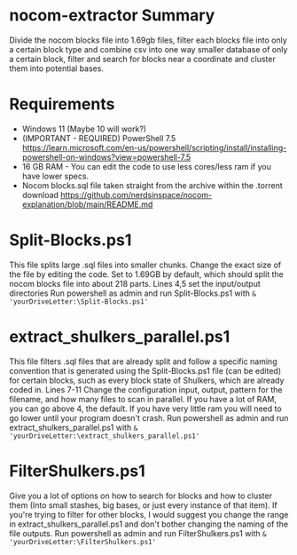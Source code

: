 # nocom-extractor Summary
Divide the nocom blocks file into 1.69gb files, filter each blocks file into only a certain block type and combine csv into one way smaller database of only a certain block, filter and search for blocks near a coordinate and cluster them into potential bases.

# Requirements

- Windows 11 (Maybe 10 will work?)
- (IMPORTANT - REQUIRED) PowerShell 7.5 https://learn.microsoft.com/en-us/powershell/scripting/install/installing-powershell-on-windows?view=powershell-7.5
- 16 GB RAM - You can edit the code to use less cores/less ram if you have lower specs.
- Nocom blocks.sql file taken straight from the archive within the .torrent download https://github.com/nerdsinspace/nocom-explanation/blob/main/README.md

# Split-Blocks.ps1
This file splits large .sql files into smaller chunks. Change the exact size of the file by editing the code. Set to 1.69GB by default, which should split the nocom blocks file into about 218 parts.
Lines 4,5 set the input/output directories
Run powershell as admin and run Split-Blocks.ps1 with
``& 'yourDriveLetter:\Split-Blocks.ps1'``

# extract_shulkers_parallel.ps1
This file filters .sql files that are already split and follow a specific naming convention that is generated using the Split-Blocks.ps1 file (can be edited) for certain blocks, such as every block state of Shulkers, which are already coded in.
Lines 7-11 Change the configuration input, output, pattern for the filename, and how many files to scan in parallel. If you have a lot of RAM, you can go above 4, the default. If you have very little ram you will need to go lower until your program doesn't crash.
Run powershell as admin and run extract_shulkers_parallel.ps1 with
``& 'yourDriveLetter:\extract_shulkers_parallel.ps1'``

# FilterShulkers.ps1
Give you a lot of options on how to search for blocks and how to cluster them (Into small stashes, big bases, or just every instance of that item). If you're trying to filter for other blocks, I would suggest you change the range in extract_shulkers_parallel.ps1 and don't bother changing the naming of the file outputs.
Run powershell as admin and run FilterShulkers.ps1 with
``& 'yourDriveLetter:\FilterShulkers.ps1'``
